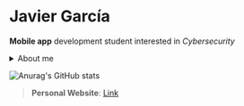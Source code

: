 # Javier García

**Mobile app** development student interested in *Cybersecurity* 

<details><summary>About me</summary>

  - 19 yo
  - Technical Degree in Mobile Apps Development(in progress)

</details>

![Anurag's GitHub stats](https://github-readme-stats.vercel.app/api?username=Javierg-g&show_icons=true&theme=dark&hide=prs,issues,contribs&title_color=74D0FF&text_color=34FD6E&icon_color=FF2B2B&border_color=FFFFFF&bg_color=DEG,000000,161616)

<!--[![Top Langs](https://github-readme-stats.vercel.app/api/top-langs/?username=Javierg-g&layout=compact)](https://github.com/anuraghazra/github-readme-stats)-->
>**Personal Website**: [Link](https://javierg-g.github.io)

